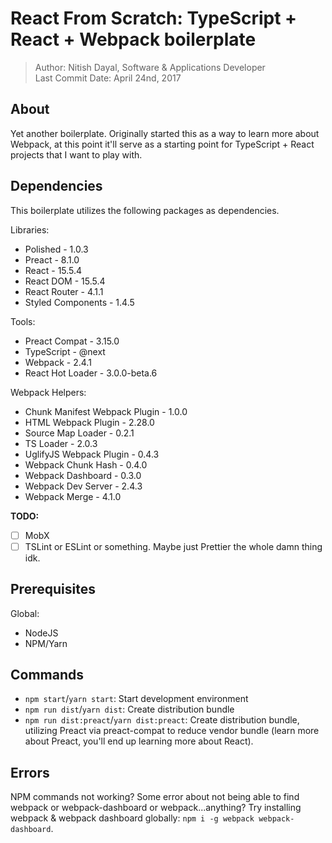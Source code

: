 # React From Scratch: TypeScript + React + Webpack boilerplate

> Author: Nitish Dayal, Software & Applications Developer  
> Last Commit Date: April 24nd, 2017

## About

Yet another boilerplate. Originally started this as a way to learn more about Webpack,
  at this point it'll serve as a starting point for TypeScript + React projects that
  I want to play with.

## Dependencies

This boilerplate utilizes the following packages as dependencies.

Libraries:

-   Polished - 1.0.3
-   Preact - 8.1.0
-   React - 15.5.4
-   React DOM - 15.5.4
-   React Router - 4.1.1
-   Styled Components - 1.4.5

Tools:

-   Preact Compat - 3.15.0
-   TypeScript - @next
-   Webpack - 2.4.1
-   React Hot Loader - 3.0.0-beta.6

Webpack Helpers:

-   Chunk Manifest Webpack Plugin - 1.0.0
-   HTML Webpack Plugin - 2.28.0
-   Source Map Loader - 0.2.1
-   TS Loader - 2.0.3
-   UglifyJS Webpack Plugin - 0.4.3
-   Webpack Chunk Hash - 0.4.0
-   Webpack Dashboard - 0.3.0
-   Webpack Dev Server - 2.4.3
-   Webpack Merge - 4.1.0

**TODO:**

-   [ ] MobX
-   [ ] TSLint or ESLint or something. Maybe just Prettier the whole damn thing idk.

## Prerequisites

Global:

-   NodeJS
-   NPM/Yarn

## Commands

-   `npm start`/`yarn start`: Start development environment
-   `npm run dist`/`yarn dist`: Create distribution bundle
-   `npm run dist:preact`/`yarn dist:preact`: Create distribution bundle, utilizing Preact via preact-compat to reduce vendor bundle (learn more about Preact, you'll end up learning more about React).

## Errors

NPM commands not working? Some error about not being able to find webpack or
  webpack-dashboard or webpack...anything? Try installing webpack & webpack dashboard
  globally: `npm i -g webpack webpack-dashboard`.
